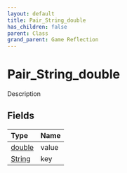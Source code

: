 ```yaml
---
layout: default
title: Pair_String_double
has_children: false
parent: Class
grand_parent: Game Reflection
---
```

# Pair_String_double
Description 

## Fields
| Type | Name |
|:-------------|:--------------|
| [double](/game-reflection/components/double.md) | value |
| [String](/game-reflection/components/string.md) | key |
